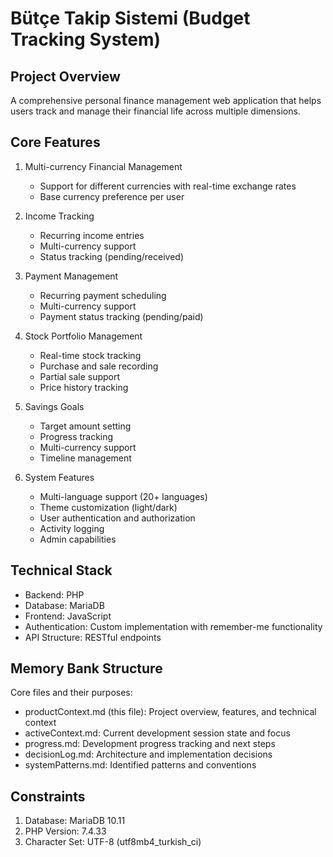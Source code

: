 # Bütçe Takip Sistemi (Budget Tracking System)

## Project Overview
A comprehensive personal finance management web application that helps users track and manage their financial life across multiple dimensions.

## Core Features
1. Multi-currency Financial Management
   - Support for different currencies with real-time exchange rates
   - Base currency preference per user

2. Income Tracking
   - Recurring income entries
   - Multi-currency support
   - Status tracking (pending/received)

3. Payment Management
   - Recurring payment scheduling
   - Multi-currency support
   - Payment status tracking (pending/paid)

4. Stock Portfolio Management
   - Real-time stock tracking
   - Purchase and sale recording
   - Partial sale support
   - Price history tracking

5. Savings Goals
   - Target amount setting
   - Progress tracking
   - Multi-currency support
   - Timeline management

6. System Features
   - Multi-language support (20+ languages)
   - Theme customization (light/dark)
   - User authentication and authorization
   - Activity logging
   - Admin capabilities

## Technical Stack
- Backend: PHP
- Database: MariaDB
- Frontend: JavaScript
- Authentication: Custom implementation with remember-me functionality
- API Structure: RESTful endpoints

## Memory Bank Structure
Core files and their purposes:
- productContext.md (this file): Project overview, features, and technical context
- activeContext.md: Current development session state and focus
- progress.md: Development progress tracking and next steps
- decisionLog.md: Architecture and implementation decisions
- systemPatterns.md: Identified patterns and conventions

## Constraints
1. Database: MariaDB 10.11
2. PHP Version: 7.4.33
3. Character Set: UTF-8 (utf8mb4_turkish_ci)